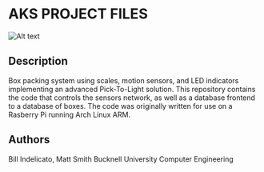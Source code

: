 AKS PROJECT FILES
=================
![Alt text](https://raw.github.com/windelicato/AKS/master/picture.jpg "AKS")

Description
-----------

Box packing system using scales, motion sensors, and LED indicators implementing an advanced Pick-To-Light solution. This repository contains the code that controls the sensors network, as well as a database frontend to a database of boxes.  The code was originally written for use on a Rasberry Pi running Arch Linux ARM.

Authors
-------
Bill Indelicato, Matt Smith
Bucknell University Computer Engineering

